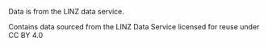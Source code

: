 Data is from the LINZ data service.

Contains data sourced from the LINZ Data Service licensed for reuse under CC BY 4.0
